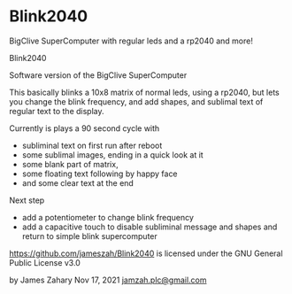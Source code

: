 # Blink2040
BigClive SuperComputer with regular leds and a rp2040 and more!

 Blink2040

  Software version of the BigClive SuperComputer

  This basically blinks a 10x8 matrix of normal leds, using a rp2040, but lets you change the blink frequency,
  and add shapes, and sublimal text of regular text to the display.

  Currently is plays a 90 second cycle with
  - subliminal text on first run after reboot
  - some sublimal images, ending in a quick look at it
  - some blank part of matrix,
  - some floating text following by happy face
  - and some clear text at the end

  Next step
  - add a potentiometer to change blink frequency
  - add a capacitive touch to disable subliminal message and shapes and return to simple blink supercomputer


  https://github.com/jameszah/Blink2040 is licensed under the
    GNU General Public License v3.0

  by James Zahary  Nov 17, 2021
  jamzah.plc@gmail.com
